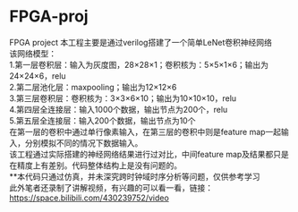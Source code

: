 # FPGA-proj
FPGA project
本工程主要是通过verilog搭建了一个简单LeNet卷积神经网络  
该网络模型：  
    1.第一层卷积层：输入为灰度图，28×28×1；卷积核为：5×5×1×6；输出为24×24×6，relu  
    2.第二层池化层：maxpooling；输出为12×12×6  
    3.第三层卷积层：卷积核为：3×3×6×10；输出为10×10×10，relu  
    4.第四层全连接层：输入1000个数据，输出节点为200个，relu  
    5.第五层全连接层：输入200个数据，输出节点为10个  
在第一层的卷积中通过单行像素输入，在第三层的卷积中则是feature map一起输入，分别模拟不同的情况下数据输入。  
该工程通过实际搭建的神经网络结果进行过对比，中间feature map及结果都只是在精度上有差别。代码整体结构上是没有问题的。  
**本代码只通过仿真，并未深究跨时钟域时序分析等问题，仅供参考学习  
此外笔者还录制了讲解视频，有兴趣的可以看一看，链接：https://space.bilibili.com/430239752/video 
